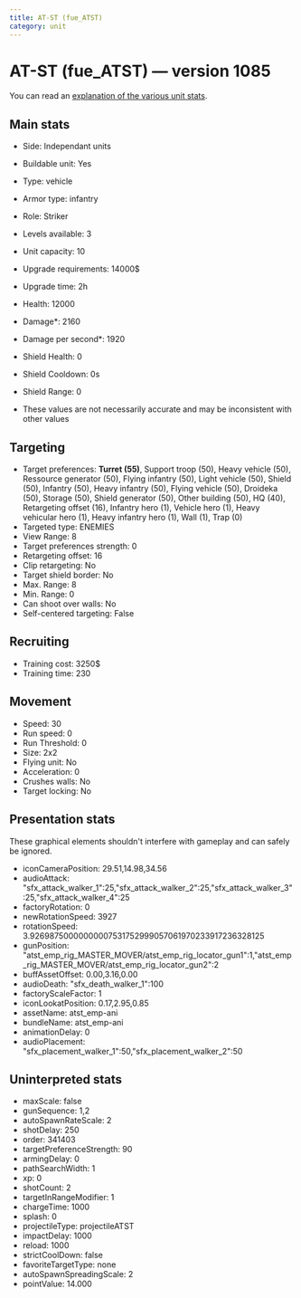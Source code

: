 ```yaml
---
title: AT-ST (fue_ATST)
category: unit
---
```


# AT-ST (fue_ATST) — version 1085

You can read an [explanation  of the various unit stats](unitexplained.md).

## Main stats

  * Side: Independant units
  * Buildable unit: Yes
  * Type: vehicle
  * Armor type: infantry
  * Role: Striker
  * Levels available: 3
  * Unit capacity: 10
  * Upgrade requirements: 14000$
  * Upgrade time: 2h
  * Health: 12000
  * Damage*: 2160
  * Damage per second*: 1920
  * Shield Health: 0
  * Shield Cooldown: 0s
  * Shield Range: 0

* These values are not necessarily accurate and may be inconsistent with other values

## Targeting

  * Target preferences: **Turret (55)**, Support troop (50), Heavy vehicle (50), Ressource generator (50), Flying infantry (50), Light vehicle (50), Shield (50), Infantry (50), Heavy infantry (50), Flying vehicle (50), Droideka (50), Storage (50), Shield generator (50), Other building (50), HQ (40), Retargeting offset (16), Infantry hero (1), Vehicle hero (1), Heavy vehicular hero (1), Heavy infantry hero (1), Wall (1), Trap (0)
  * Targeted type: ENEMIES
  * View Range: 8
  * Target preferences strength: 0
  * Retargeting offset: 16
  * Clip retargeting: No
  * Target shield border: No
  * Max. Range: 8
  * Min. Range: 0
  * Can shoot over walls: No
  * Self-centered targeting: False

## Recruiting

  * Training cost: 3250$
  * Training time: 230

## Movement

  * Speed: 30
  * Run speed: 0
  * Run Threshold: 0
  * Size: 2x2
  * Flying unit: No
  * Acceleration: 0
  * Crushes walls: No
  * Target locking: No

## Presentation stats

These graphical elements shouldn't interfere with gameplay and can safely be ignored.

  * iconCameraPosition: 29.51,14.98,34.56
  * audioAttack: "sfx_attack_walker_1":25,"sfx_attack_walker_2":25,"sfx_attack_walker_3":25,"sfx_attack_walker_4":25
  * factoryRotation: 0
  * newRotationSpeed: 3927
  * rotationSpeed: 3.92698750000000007531752999057061970233917236328125
  * gunPosition: "atst_emp_rig_MASTER_MOVER/atst_emp_rig_locator_gun1":1,"atst_emp_rig_MASTER_MOVER/atst_emp_rig_locator_gun2":2
  * buffAssetOffset: 0.00,3.16,0.00
  * audioDeath: "sfx_death_walker_1":100
  * factoryScaleFactor: 1
  * iconLookatPosition: 0.17,2.95,0.85
  * assetName: atst_emp-ani
  * bundleName: atst_emp-ani
  * animationDelay: 0
  * audioPlacement: "sfx_placement_walker_1":50,"sfx_placement_walker_2":50

## Uninterpreted stats

  * maxScale: false
  * gunSequence: 1,2
  * autoSpawnRateScale: 2
  * shotDelay: 250
  * order: 341403
  * targetPreferenceStrength: 90
  * armingDelay: 0
  * pathSearchWidth: 1
  * xp: 0
  * shotCount: 2
  * targetInRangeModifier: 1
  * chargeTime: 1000
  * splash: 0
  * projectileType: projectileATST
  * impactDelay: 1000
  * reload: 1000
  * strictCoolDown: false
  * favoriteTargetType: none
  * autoSpawnSpreadingScale: 2
  * pointValue: 14.000

